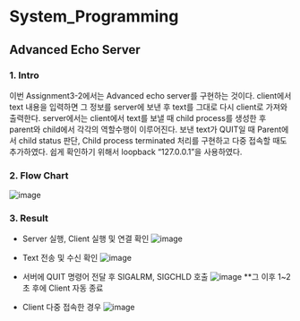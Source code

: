 # System_Programming

## Advanced Echo Server

### 1. Intro
이번 Assignment3-2에서는 Advanced echo server를 구현하는 것이다. client에서 text 내용을 입력하면 그 정보를 server에 보낸 후 text를 그대로 다시 client로 가져와 출력한다. server에서는 client에서 text를 보낼 때 child process를 생성한 후 parent와 child에서 각각의 역할수행이 이루어진다. 보낸 text가 QUIT일 때 Parent에서 child status 판단, Child process terminated 처리를 구현하고 다중 접속할 때도 추가하였다. 쉽게 확인하기 위해서 loopback “127.0.0.1”을 사용하였다.

### 2. Flow Chart
![image](https://user-images.githubusercontent.com/62865808/88546174-f4bccc00-d056-11ea-81cc-3c8c492391b0.png)

### 3. Result

* Server 실행, Client 실행 및 연결 확인
![image](https://user-images.githubusercontent.com/62865808/88546237-0aca8c80-d057-11ea-8fcc-6f14dd10065f.png)

* Text 전송 및 수신 확인
![image](https://user-images.githubusercontent.com/62865808/88546325-2e8dd280-d057-11ea-9098-e34856c34a4b.png)

* 서버에 QUIT 명령어 전달 후 SIGALRM, SIGCHLD 호출
![image](https://user-images.githubusercontent.com/62865808/88546356-3baac180-d057-11ea-87ad-62bc47771483.png)
**그 이후 1~2초 후에 Client 자동 종료

* Client 다중 접속한 경우
![image](https://user-images.githubusercontent.com/62865808/88546433-55e49f80-d057-11ea-9b74-5d88aee66fea.png)

